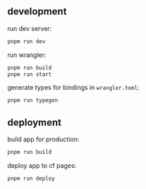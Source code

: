 ## development

run dev server:

```sh
pnpm run dev
```

run wrangler:

```sh
pnpm run build
pnpm run start
```

generate types for bindings in `wrangler.toml`:

```sh
pnpm run typegen
```

## deployment

build app for production:

```sh
pnpm run build
```

deploy app to cf pages:

```sh
pnpm run deploy
```
